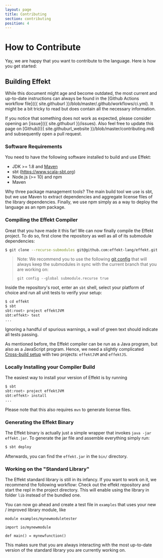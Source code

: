 ```yaml
---
layout: page
title: Contributing
section: contributing
position: 4
---
```


# How to Contribute
Yay, we are happy that you want to contribute to the language. Here is how
you get started:

## Building Effekt
While this document might age and become outdated, the most current and up-to-date
instructions can always be found in the [Github Actions workflow file]({{ site.githuburl }}/blob/master/.github/workflows/ci.yml).
It might be a bit tricky to read but does contain all the necessary information.

If you notice that something does not work as expected, please consider
opening an [issue]({{ site.githuburl }}/issues). Also feel free to update this
page on [Github]({{ site.githuburl_website }}/blob/master/contributing.md)
and subsequently open a pull request.

### Software Requirements
You need to have the following software installed to build and use Effekt:

- JDK >= 1.8 and [Maven](https://maven.apache.org/)
- sbt (<https://www.scala-sbt.org>)
- Node.js (>= 10) and npm
- Maven

Why three package management tools? The main build tool we use is sbt,
but we use Maven to extract dependencies and aggregate license files of the
library dependencies. Finally, we use npm simply as a way to deploy the
language as an npm package.

### Compiling the Effekt Compiler
Great that you have made it this far! We can now finally compile the Effekt
project. To do so, first clone the repository as well as all of its submodule
dependencies:
```bash
$ git clone --recurse-submodules git@github.com:effekt-lang/effekt.git
```
> Note: We recommend you to use the following [git config](https://git-scm.com/docs/git-config#Documentation/git-config.txt-submodulerecurse) that will always keep the submodules in sync with the current branch that you are working on:
> ```
> git config --global submodule.recurse true
> ```

Inside the repository's root, enter an `sbt` shell, select your platform of
choice and run all unit tests to verify your setup:
```bash
$ cd effekt
$ sbt
sbt:root> project effektJVM
sbt:effekt> test
...
```
Ignoring a handful of spurious warnings, a wall of green text should indicate
all tests passing.

As mentioned before, the Effekt compiler can be run as a Java program, but
also as a JavaScript program. Hence, we need a slightly complicated
[Cross-build setup](https://www.scala-js.org/doc/project/cross-build.html)
with two projects: `effektJVM` and `effektJS`.

### Locally Installing your Compiler Build
The easiest way to install your version of Effekt is by running
```bash
$ sbt
sbt:root> project effektJVM
sbt:effekt> install
...
```
Please note that this also requires `mvn` to generate license files.

### Generating the Effekt Binary
The Effekt binary is actually just a simple wrapper that invokes `java -jar effekt.jar`.
To generate the jar file and assemble everything simply run:
```bash
$ sbt deploy
```
Afterwards, you can find the `effekt.jar` in the `bin/` directory.

### Working on the "Standard Library"
The Effekt standard library is still in its infancy. If you want to work on
it, we recommend the following workflow: Check out the effekt repository
and start the repl in the project directory. This will enable using the
library in folder `lib` instead of the bundled one.

You can now go ahead and create a test file in `examples` that uses
your new / improved library module, like
```effekt:sketch
module examples/mynewmoduletester

import io/mynewmodule

def main() = mynewfunction()
```

This makes sure that you are always interacting with the most up-to-date version
of the standard library you are currently working on.
